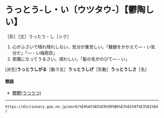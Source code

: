 # うっとう‐し・い〔ウツタウ‐〕【鬱陶しい】

［形］［文］うったう・し［シク］
1.  心がふさいで晴れ晴れしない。気分が重苦しい。「難題をかかえて―・い気分だ」「―・い梅雨空」
2.  邪魔になってうるさい。煩わしい。「髪の毛がのびて―・い」
    

\[派生\]**うっとうしがる**［動ラ五］**うっとうしげ**［形動］**うっとうしさ**［名］

#### 類語

-   [鬱鬱(うつうつ)](https://dictionary.goo.ne.jp/word/%E9%AC%B1%E9%AC%B1/#jn-19684)

---
`https://dictionary.goo.ne.jp/word/%E9%AC%B1%E9%99%B6%E3%81%97%E3%81%84/`